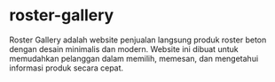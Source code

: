 # roster-gallery
Roster Gallery adalah website penjualan langsung produk roster beton dengan desain minimalis dan modern. Website ini dibuat untuk memudahkan pelanggan dalam memilih, memesan, dan mengetahui informasi produk secara cepat.
